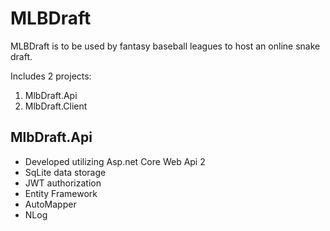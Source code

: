 # MLBDraft #

MLBDraft is to be used by fantasy baseball leagues to host an online snake draft.

Includes 2 projects:
 1. MlbDraft.Api
 2. MlbDraft.Client

## MlbDraft.Api ##
 * Developed utilizing Asp.net Core Web Api 2
 * SqLite data storage
 * JWT authorization
 * Entity Framework
 * AutoMapper
 * NLog
